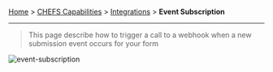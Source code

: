 [Home](.) > [CHEFS Capabilities](CHEFS-Capabilities) > [Integrations](Integrations) > **Event Subscription** 
***  

> This page describe how to trigger a call to a webhook when a new submission event occurs for your form  

![event-subscription](https://github.com/bcgov/common-hosted-form-service/assets/25111805/99d01cfc-b74a-42de-b45f-8e59ef4d94c0)